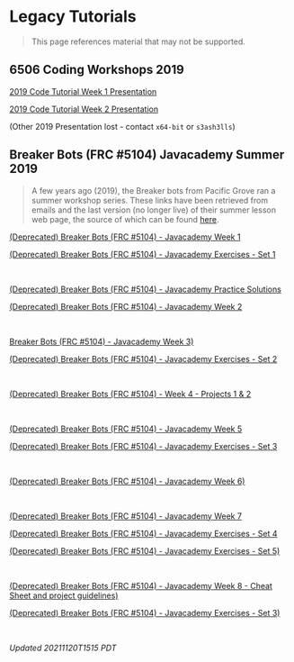 # Legacy Tutorials

> This page references material that may not be supported.

## 6506 Coding Workshops 2019

[2019 Code Tutorial Week 1 Presentation](https://docs.google.com/presentation/d/1sOFl91aIioVyXvMVSft5d-G8KnanIeMLz-Xw4ExZkkM/edit?usp=sharing)

[2019 Code Tutorial Week 2 Presentation](https://docs.google.com/presentation/d/1cXLZEkoNqcRwhaLwBg9RvNKQzxm8zYvOxBlgxwa6Be8/edit?usp=sharing)

(Other 2019 Presentation lost - contact `x64-bit` or `s3ash3lls`)

## Breaker Bots (FRC #5104) Javacademy Summer 2019

> A few years ago (2019), the Breaker bots from Pacific Grove ran a summer workshop series.  These links have been retrieved from emails and the last version (no longer live) of their summer lesson web page, the source of which can be found [here](https://github.com/BreakerBots/Breakersite/blob/c7b93221ee02210e65e9ac10582f90ee2ebe21aa/src/pages/summer_lessons.html).

[(Deprecated) Breaker Bots (FRC #5104) - Javacademy Week 1](https://docs.google.com/presentation/d/1ek36GlI8aiDOuYtB3BftqrIr-H69X6U3gikNIL-Mg4w/edit?usp=sharing)

[(Deprecated) Breaker Bots (FRC #5104) - Javacademy Exercises - Set 1](https://docs.google.com/document/d/1oTV9E9kgcH1m48e4CjyxbVSXgAg4-E97QX2pgv8VdLM/edit)

<br>

[(Deprecated) Breaker Bots (FRC #5104) - Javacademy Practice Solutions](https://github.com/BreakerBots/Javacademy/tree/master/Javacademy%20Week%202)

[(Deprecated) Breaker Bots (FRC #5104) - Javacademy Week 2](https://docs.google.com/presentation/d/1xgHaPwMhwNigjtHWB4ChHoZXxngItr9LPT5-sfxm09U/edit?usp=sharing)

<br>

[Breaker Bots (FRC #5104) - Javacademy Week 3)](https://docs.google.com/presentation/d/1E3z-LQPFoK5SgpAw4g1xmu4TmGPwPASxlpwc1G2MqkQ/edit?usp=sharing)

[(Deprecated) Breaker Bots (FRC #5104) - Javacademy Exercises - Set 2](https://docs.google.com/document/d/11qnqcND6TGiHUmZ5cNQWMYxvsnx5BEYQp6T0pXQIK3M/edit?usp=sharing)

<br>

[(Deprecated) Breaker Bots (FRC #5104) - Week 4 - Projects 1 & 2](https://docs.google.com/document/d/1q7zudOTuQefEMARWO5JlAKtnoUETJOpDzlKEpGZYNRM/edit?usp=sharing)

<br>

[(Deprecated) Breaker Bots (FRC #5104) - Javacademy Week 5](https://docs.google.com/presentation/d/1qq5nIkcwCa-6Uu0ksKJAZwR34r0KvhS-AbbyMGg6voY/edit)

[(Deprecated) Breaker Bots (FRC #5104) - Javacademy Exercises - Set 3](https://docs.google.com/document/d/1xfW6f3-dt7i5oFtpXvCNwyq5msHTBfX6VFE_XgYP5qI/edit?usp=sharing)

<br>

[(Deprecated) Breaker Bots (FRC #5104) - Javacademy Week 6)](https://docs.google.com/presentation/d/1cnE6B4xdNqegelAMnZsJawAu-FuBgLgTXQjUIn-zGIA/edit?usp=sharing)

<br>

[(Deprecated) Breaker Bots (FRC #5104) - Javacademy Week 7](https://docs.google.com/presentation/d/1N-bDwqEA3dgI9k0X4MwQWSnehP-PS33TcUhUvoRmipU/edit?usp=sharing)

[(Deprecated) Breaker Bots (FRC #5104) - Javacademy Exercises - Set 4](https://docs.google.com/document/d/1yKloKXCf9H0-YejyF1UdUXh0bWfEv8BZIZbftAv4Gbw/edit?usp=sharing)

[(Deprecated) Breaker Bots (FRC #5104) - Javacademy Exercises - Set 5)](https://docs.google.com/document/d/1rSFMM3Z19Psa_9JnpJb5y0ro1cQ-5mRCESbax328hcU/edit?usp=sharing)

<br>

[(Deprecated) Breaker Bots (FRC #5104) - Javacademy Week 8 - Cheat Sheet and project guidelines)]([x](https://docs.google.com/document/d/1ffFE-n5bfB9gGoUlC7i5dLOinzE_vzIFv1rUE7gIh1A/edit?usp=sharing))

[(Deprecated) Breaker Bots (FRC #5104) - Javacademy Exercises - Set 3)](https://docs.google.com/document/d/1xfW6f3-dt7i5oFtpXvCNwyq5msHTBfX6VFE_XgYP5qI/edit?usp=sharing)

<br>

_Updated 20211120T1515 PDT_
